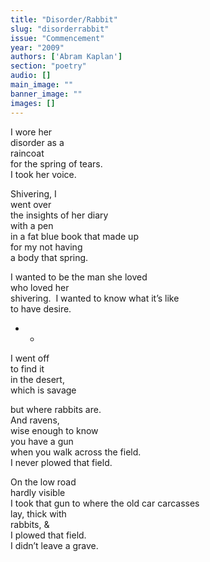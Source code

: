 ```yaml
---
title: "Disorder/Rabbit"
slug: "disorderrabbit"
issue: "Commencement"
year: "2009"
authors: ['Abram Kaplan']
section: "poetry"
audio: []
main_image: ""
banner_image: ""
images: []
---
```

I wore her  
disorder as a  
raincoat  
for the spring of tears.  
I took her voice.  
  
Shivering, I  
went over  
the insights of her diary  
with a pen  
in a fat blue book that made up  
for my not having  
a body that spring.  
  
I wanted to be the man she loved  
who loved her  
shivering.  I wanted to know what it’s like  
to have desire.  
  
* *  
I went off  
to find it  
in the desert,  
which is savage  
  
but where rabbits are.  
And ravens,  
wise enough to know  
you have a gun  
when you walk across the field.  
I never plowed that field.  
  
On the low road  
hardly visible  
I took that gun to where the old car carcasses  
lay, thick with  
rabbits, &  
I plowed that field.  
I didn’t leave a grave.  
  
  
  


